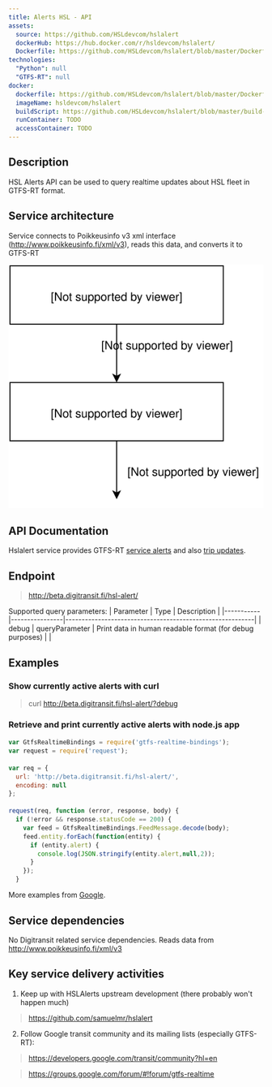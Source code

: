 ```yaml
---
title: Alerts HSL - API
assets:
  source: https://github.com/HSLdevcom/hslalert
  dockerHub: https://hub.docker.com/r/hsldevcom/hslalert/
  Dockerfile: https://github.com/HSLdevcom/hslalert/blob/master/Dockerfile
technologies:  
  "Python": null
  "GTFS-RT": null
docker:
  dockerfile: https://github.com/HSLdevcom/hslalert/blob/master/Dockerfile
  imageName: hsldevcom/hslalert
  buildScript: https://github.com/HSLdevcom/hslalert/blob/master/build-docker-image.sh
  runContainer: TODO
  accessContainer: TODO
---
```


## Description
HSL Alerts API can be used to query realtime updates about HSL fleet in GTFS-RT format.

## Service architecture
Service connects to Poikkeusinfo v3 xml interface (http://www.poikkeusinfo.fi/xml/v3),
reads this data, and converts it to GTFS-RT

![Architecture](./hslalert.svg)

## API Documentation
Hslalert service provides GTFS-RT [service alerts](
https://developers.google.com/transit/gtfs-realtime/service-alerts) and also [trip updates](https://developers.google.com/transit/gtfs-realtime/trip-updates).

## Endpoint
> http://beta.digitransit.fi/hsl-alert/

Supported query parameters:
| Parameter | Type           | Description                                              |
|-----------|----------------|----------------------------------------------------------|
| debug     | queryParameter | Print data in human readable format (for debug purposes) |                                                                                  |

## Examples

### Show currently active alerts with curl
> curl http://beta.digitransit.fi/hsl-alert/?debug


### Retrieve and print currently active alerts with node.js app
``` javascript
var GtfsRealtimeBindings = require('gtfs-realtime-bindings');
var request = require('request');

var req = {
  url: 'http://beta.digitransit.fi/hsl-alert/',
  encoding: null
};

request(req, function (error, response, body) {
  if (!error && response.statusCode == 200) {
    var feed = GtfsRealtimeBindings.FeedMessage.decode(body);
    feed.entity.forEach(function(entity) {
      if (entity.alert) {
        console.log(JSON.stringify(entity.alert,null,2));
      }
    });
  }
```

More examples from [Google](https://developers.google.com/transit/gtfs-realtime/code-samples).

## Service dependencies
No Digitransit related service dependencies. Reads data from http://www.poikkeusinfo.fi/xml/v3

## Key service delivery activities
1. Keep up with HSLAlerts upstream development (there probably won't happen much)
> https://github.com/samuelmr/hslalert
2. Follow Google transit community and its mailing lists (especially GTFS-RT):
> https://developers.google.com/transit/community?hl=en

> https://groups.google.com/forum/#!forum/gtfs-realtime
